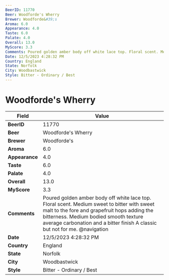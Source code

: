 ```yaml
---
BeerID: 11770
Beer: Woodforde's Wherry
Brewer: Woodforde&#39;s
Aroma: 6.0
Appearance: 4.0
Taste: 6.0
Palate: 4.0
Overall: 13.0
MyScore: 3.3
Comments: Poured golden amber body off white lace top. Floral scent. Medium sweet to bitter with sweet malt to the fore and grapefruit hops adding the bitterness. Medium bodied smooth texture average carbonation and a bitter finish A classic but not for me. @navigation
Date: 12/5/2023 4:28:32 PM
Country: England
State: Norfolk
City: Woodbastwick
Style: Bitter - Ordinary / Best
---
```


# Woodforde's Wherry

| Field         | Value |
|---------------|-------|
| **BeerID** | 11770 |
| **Beer** | Woodforde's Wherry |
| **Brewer** | Woodforde&#39;s |
| **Aroma** | 6.0 |
| **Appearance** | 4.0 |
| **Taste** | 6.0 |
| **Palate** | 4.0 |
| **Overall** | 13.0 |
| **MyScore** | 3.3 |
| **Comments** | Poured golden amber body off white lace top. Floral scent. Medium sweet to bitter with sweet malt to the fore and grapefruit hops adding the bitterness. Medium bodied smooth texture average carbonation and a bitter finish A classic but not for me. @navigation |
| **Date** | 12/5/2023 4:28:32 PM |
| **Country** | England |
| **State** | Norfolk |
| **City** | Woodbastwick |
| **Style** | Bitter - Ordinary / Best |
